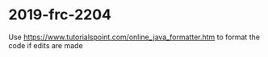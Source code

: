 # 2019-frc-2204
Use https://www.tutorialspoint.com/online_java_formatter.htm to format the code if edits are made
